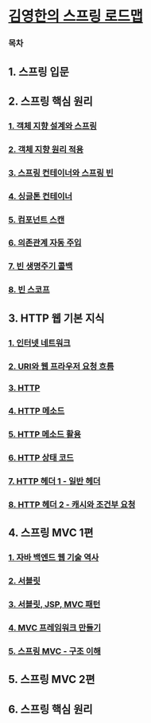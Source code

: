 # [김영한의 스프링 로드맵](https://www.inflearn.com/roadmaps/373)

### 목차

## 1. 스프링 입문

## 2. 스프링 핵심 원리
### [1. 객체 지향 설계와 스프링](https://github.com/jjb8966/spring/blob/main/spring_core/core/spring_core.md#1-객체-지향-설계와-스프링-1)
### [2. 객체 지향 원리 적용](https://github.com/jjb8966/spring/blob/main/spring_core/core/spring_core.md#2-객체-지향-원리-적용-1)
### [3. 스프링 컨테이너와 스프링 빈](https://github.com/jjb8966/spring/blob/main/spring_core/core/spring_core.md#3-스프링-컨테이너와-스프링-빈-1)
### [4. 싱글톤 컨테이너](https://github.com/jjb8966/spring/blob/main/spring_core/core/spring_core.md#4-싱글톤-컨테이너-1)
### [5. 컴포넌트 스캔](https://github.com/jjb8966/spring/blob/main/spring_core/core/spring_core.md#5-컴포넌트-스캔-1)
### [6. 의존관계 자동 주입](https://github.com/jjb8966/spring/blob/main/spring_core/core/spring_core.md#6-의존관계-자동-주입-1)
### [7. 빈 생명주기 콜백](https://github.com/jjb8966/spring/blob/main/spring_core/core/spring_core.md#7-%EB%B9%88-%EC%83%9D%EB%AA%85%EC%A3%BC%EA%B8%B0-%EC%BD%9C%EB%B0%B1-1)
### [8. 빈 스코프](https://github.com/jjb8966/spring/blob/main/spring_core/core/spring_core.md#8-%EB%B9%88-%EC%8A%A4%EC%BD%94%ED%94%84-1)

## 3. HTTP 웹 기본 지식
### [1. 인터넷 네트워크](https://github.com/jjb8966/spring/blob/main/http/1.%20%EC%9D%B8%ED%84%B0%EB%84%B7%20%EB%84%A4%ED%8A%B8%EC%9B%8C%ED%81%AC.md)
### [2. URI와 웹 프라우저 요청 흐름](https://github.com/jjb8966/spring/blob/main/http/2.%20URI%EC%99%80%20%EC%9B%B9%20%EB%B8%8C%EB%9D%BC%EC%9A%B0%EC%A0%80%20%EC%9A%94%EC%B2%AD%20%ED%9D%90%EB%A6%84.md)
### [3. HTTP](https://github.com/jjb8966/spring/blob/main/http/3.%20HTTP.md)
### [4. HTTP 메소드](https://github.com/jjb8966/spring/blob/main/http/4.%20HTTP%20%EB%A9%94%EC%84%9C%EB%93%9C.md)
### [5. HTTP 메소드 활용](https://github.com/jjb8966/spring/blob/main/http/5.%20HTTP%20%EB%A9%94%EC%86%8C%EB%93%9C%20%ED%99%9C%EC%9A%A9.md)
### [6. HTTP 상태 코드](https://github.com/jjb8966/spring/blob/main/http/6.%20HTTP%20%EC%83%81%ED%83%9C%20%EC%BD%94%EB%93%9C.md)
### [7. HTTP 헤더 1 - 일반 헤더](https://github.com/jjb8966/spring/blob/main/http/7.%20HTTP%20%ED%97%A4%EB%8D%94%201%20-%20%EC%9D%BC%EB%B0%98%20%ED%97%A4%EB%8D%94.md)
### [8. HTTP 헤더 2 - 캐시와 조건부 요청](https://github.com/jjb8966/spring/blob/main/http/8.%20HTTP%20%ED%97%A4%EB%8D%94%202%20-%20%EC%BA%90%EC%8B%9C%EC%99%80%20%EC%A1%B0%EA%B1%B4%EB%B6%80%20%EC%9A%94%EC%B2%AD.md)

## 4. 스프링 MVC 1편
### [1. 자바 백엔드 웹 기술 역사](https://github.com/jjb8966/spring/blob/main/spring_mvc/servlet/spring_mvc.md#1-자바-백엔드-웹-기술-역사-1)
### [2. 서블릿](https://github.com/jjb8966/spring/blob/main/spring_mvc/servlet/spring_mvc.md#2-서블릿-2)
### [3. 서블릿, JSP, MVC 패턴](https://github.com/jjb8966/spring/blob/main/spring_mvc/servlet/spring_mvc.md#3-서블릿-jsp-mvc-패턴-1)
### [4. MVC 프레임워크 만들기](https://github.com/jjb8966/spring/blob/main/spring_mvc/servlet/spring_mvc.md#4-mvc-프레임워크-만들기-1)
### [5. 스프링 MVC - 구조 이해](https://github.com/jjb8966/spring/blob/main/spring_mvc/servlet/spring_mvc.md#5-%EC%8A%A4%ED%94%84%EB%A7%81-mvc---%EA%B5%AC%EC%A1%B0-%EC%9D%B4%ED%95%B4-1)

## 5. 스프링 MVC 2편

## 6. 스프링 핵심 원리
